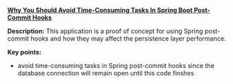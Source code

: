 **[Why You Should Avoid Time-Consuming Tasks In Spring Boot Post-Commit Hooks](https://github.com/andreipall/Spring-Boot-JPA/tree/master/HibernateSpringBootPostCommit)**

**Description:** This application is a proof of concept for using Spring post-commit hooks and how they may affect the persistence layer performance.

**Key points:**
- avoid time-consuming tasks in Spring post-commit hooks since the database connection will remain open until this code finshes
